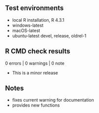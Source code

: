 ## Test environments

* local R installation, R 4.3.1
* windows-latest
* macOS-latest
* ubuntu-latest devel, release, oldrel-1

## R CMD check results

0 errors | 0 warnings | 0 note

* This is a minor release

## Notes

* fixes current warning for documentation
* provides new functions
